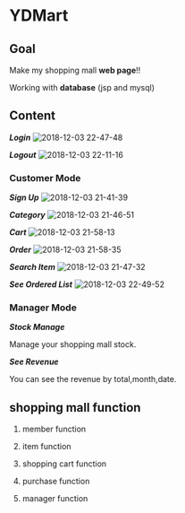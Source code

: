 # YDMart 

## Goal

Make my shopping mall **web page**!!

Working with **database** (jsp and mysql)

## Content
***Login***
![2018-12-03 22-47-48](https://user-images.githubusercontent.com/30612084/49377427-80c90400-f74d-11e8-9858-dc354a8cd57b.png)

***Logout***
![2018-12-03 22-11-16](https://user-images.githubusercontent.com/30612084/49377482-a48c4a00-f74d-11e8-9d28-7c65d4503446.png)

### Customer Mode
***Sign Up***
![2018-12-03 21-41-39](https://user-images.githubusercontent.com/30612084/49376839-ecaa6d00-f74b-11e8-8700-ef8281266fb9.png)

***Category***
![2018-12-03 21-46-51](https://user-images.githubusercontent.com/30612084/49376917-1b284800-f74c-11e8-9a7a-ccde68609965.png)

***Cart***
![2018-12-03 21-58-13](https://user-images.githubusercontent.com/30612084/49376963-32ffcc00-f74c-11e8-880b-65980f90a723.png)

***Order***
![2018-12-03 21-58-35](https://user-images.githubusercontent.com/30612084/49376977-385d1680-f74c-11e8-9dd9-0019098ada08.png)

***Search Item***
![2018-12-03 21-47-32](https://user-images.githubusercontent.com/30612084/49376925-1fecfc00-f74c-11e8-9c83-6aa664354b0c.png)

***See Ordered List***
![2018-12-03 22-49-52](https://user-images.githubusercontent.com/30612084/49377531-c5549f80-f74d-11e8-800e-11e16bd194fa.png)

### Manager Mode
***Stock Manage***

Manage your shopping mall stock.

***See Revenue***

You can see the revenue by total,month,date.



## shopping mall function

1. member function

2. item function

3. shopping cart function

4. purchase function

5. manager function

